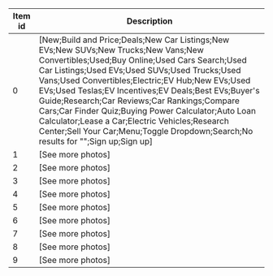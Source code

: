 | Item id | Description |
| -- | -- |
| 0 | [New;Build and Price;Deals;New Car Listings;New EVs;New SUVs;New Trucks;New Vans;New Convertibles;Used;Buy Online;Used Cars Search;Used Car Listings;Used EVs;Used SUVs;Used Trucks;Used Vans;Used Convertibles;Electric;EV Hub;New EVs;Used EVs;Used Teslas;EV Incentives;EV Deals;Best EVs;Buyer's Guide;Research;Car Reviews;Car Rankings;Compare Cars;Car Finder Quiz;Buying Power Calculator;Auto Loan Calculator;Lease a Car;Electric Vehicles;Research Center;Sell Your Car;Menu;Toggle Dropdown;Search;No results for "";Sign up;Sign up] |
| 1 | [See more photos] |
| 2 | [See more photos] |
| 3 | [See more photos] |
| 4 | [See more photos] |
| 5 | [See more photos] |
| 6 | [See more photos] |
| 7 | [See more photos] |
| 8 | [See more photos] |
| 9 | [See more photos] |
